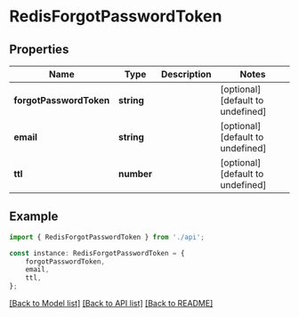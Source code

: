 # RedisForgotPasswordToken


## Properties

Name | Type | Description | Notes
------------ | ------------- | ------------- | -------------
**forgotPasswordToken** | **string** |  | [optional] [default to undefined]
**email** | **string** |  | [optional] [default to undefined]
**ttl** | **number** |  | [optional] [default to undefined]

## Example

```typescript
import { RedisForgotPasswordToken } from './api';

const instance: RedisForgotPasswordToken = {
    forgotPasswordToken,
    email,
    ttl,
};
```

[[Back to Model list]](../README.md#documentation-for-models) [[Back to API list]](../README.md#documentation-for-api-endpoints) [[Back to README]](../README.md)
